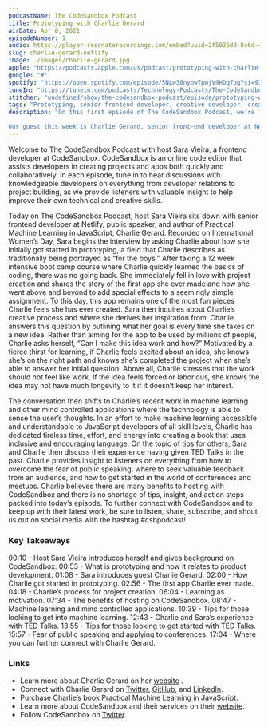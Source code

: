 ```yaml
---
podcastName: The CodeSandbox Podcast
title: Prototyping with Charlie Gerard
airDate: Apr 8, 2021
episodeNumber: 1
audio: https://player.resonaterecordings.com/embed?uuid=2f5026dd-8c6d-41a8-898a-97f0d239cd42&accentColor=13,180,206&backgroundColor=242,242,242 
slug: charlie-gerard-netlify
image: ./images/charlie-gerard.jpg
apple: "https://podcasts.apple.com/us/podcast/prototyping-with-charlie-gerard/id1558498059?i=1000516262532"
google: "#"
spotify: "https://open.spotify.com/episode/5NLw30nyowTpwjV9HDq7bg?si=9314d9ff14544972"
tuneIn: "https://tunein.com/podcasts/Technology-Podcasts/The-CodeSandbox-Podcast-p1416545/?topicId=162133133"
stitcher: "undefined/show/the-codesandbox-podcast/episode/prototyping-with-charlie-gerard-83012942"
tags: "Prototyping, senior frontend developer, creative developer, creative technologist, product development, HTML, transcribing, code, coding, app development, app, project creation, JavaScript, Python, Tensorflow, open source, closed source, software, hardware, learning, motivation, author, technology, hosting, machine learning, brain senses, mind control, mind controlled applications, raw data, TED Talks, public speaking, conference speaker, web developer, web development"
description: "On this first episode of The CodeSandbox Podcast, we're looking at prototyping. Prototyping allows you to test ideas earlier, iterate more, and create better products. Whether it's a static website, a component, or a full-stack web app, prototyping is extremely important when it comes to project development.

Our guest this week is Charlie Gerard, senior front-end developer at Netlify and author of Practical Machine Learning in JavaScript. We'll talk with her about machine learning, tech talks, and the process behind prototyping for side projects."
---
```


Welcome to The CodeSandbox Podcast with host Sara Vieira, a frontend developer
at CodeSandbox. CodeSandbox is an online code editor that assists developers in
creating projects and apps both quickly and collaboratively. In each episode,
tune in to hear discussions with knowledgeable developers on everything from
developer relations to project building, as we provide listeners with valuable
insight to help improve their own technical and creative skills.

Today on The CodeSandbox Podcast, host Sara Vieira sits down with senior
frontend developer at Netlify, public speaker, and author of Practical Machine
Learning in JavaScript, Charlie Gerard. Recorded on International Women’s Day,
Sara begins the interview by asking Charlie about how she initially got started
in prototyping, a field that Charlie describes as traditionally being portrayed
as “for the boys.” After taking a 12 week intensive boot camp course where
Charlie quickly learned the basics of coding, there was no going back. She
immediately fell in love with project creation and shares the story of the first
app she ever made and how she went above and beyond to add special effects to a
seemingly simple assignment. To this day, this app remains one of the most fun
pieces Charlie feels she has ever created. Sara then inquires about Charlie’s
creative process and where she derives her inspiration from. Charlie answers
this question by outlining what her goal is every time she takes on a new idea.
Rather than aiming for the app to be used by millions of people, Charlie asks
herself, “Can I make this idea work and how?” Motivated by a fierce thirst for
learning, if Charlie feels excited about an idea, she knows she’s on the right
path and knows she’s completed the project when she’s able to answer her initial
question. Above all, Charlie stresses that the work should not feel like work.
If the idea feels forced or laborious, she knows the idea may not have much
longevity to it if it doesn’t keep her interest.

The conversation then shifts to Charlie’s recent work in machine learning and
other mind controlled applications where the technology is able to sense the
user’s thoughts. In an effort to make machine learning accessible and
understandable to JavaScript developers of all skill levels, Charlie has
dedicated tireless time, effort, and energy into creating a book that uses
inclusive and encouraging language. On the topic of tips for others, Sara and
Charlie then discuss their experience having given TED Talks in the past.
Charlie provides insight to listeners on everything from how to overcome the
fear of public speaking, where to seek valuable feedback from an audience, and
how to get started in the world of conferences and meetups. Charlie believes
there are many benefits to hosting with CodeSandbox and there is no shortage of
tips, insight, and action steps packed into today’s episode. To further connect
with CodeSandbox and to keep up with their latest work, be sure to listen,
share, subscribe, and shout us out on social media with the hashtag #csbpodcast!

### Key Takeaways

00:10 - Host Sara Vieira introduces herself and gives background on CodeSandbox.
00:53 - What is prototyping and how it relates to product development. 01:08 -
Sara introduces guest Charlie Gerard. 02:00 - How Charlie got started in
prototyping. 02:56 - The first app Charlie ever made. 04:18 - Charlie’s process
for project creation. 06:04 - Learning as motivation. 07:34 - The benefits of
hosting on CodeSandbox. 08:47 - Machine learning and mind controlled
applications. 10:39 - Tips for those looking to get into machine learning.
12:43 - Charlie and Sara’s experience with TED Talks. 13:55 - Tips for those
looking to get started with TED Talks. 15:57 - Fear of public speaking and
applying to conferences. 17:04 - Where you can further connect with Charlie
Gerard.

### Links

- Learn more about Charlie Gerard on her [website](https://charliegerard.dev) .
- Connect with Charlie Gerard on [Twitter](https://twitter.com/devdevcharlie),
  [GitHub](https://github.com/charliegerard), and
  [LinkedIn](https://www.linkedin.com/in/charliegerard/?locale=en_US).
- Purchase Charlie’s book
  [Practical Machine Learning in JavaScript](https://www.amazon.com/Practical-Machine-Learning-JavaScript-TensorFlow-js/dp/1484264177).
- Learn more about CodeSandbox and their services on their
  [website](https://codesandbox.io).
- Follow CodeSandbox on [Twitter](https://twitter.com/codesandbox?lang=en).

